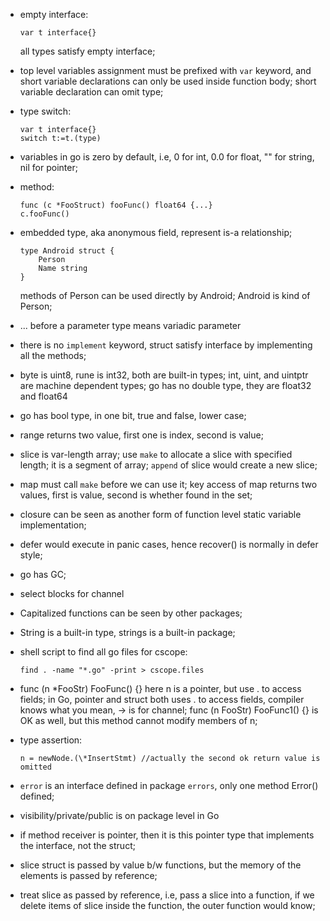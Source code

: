 * empty interface:
  ```
  var t interface{}
  ```
  all types satisfy empty interface;

* top level variables assignment must be prefixed with `var` keyword, and short variable
  declarations can only be used inside function body; short variable declaration can omit
  type;

* type switch:
  ```
  var t interface{}
  switch t:=t.(type)
  ```

* variables in go is zero by default, i.e, 0 for int, 0.0 for float, "" for string, nil for pointer;
* method:
  ```
  func (c *FooStruct) fooFunc() float64 {...}
  c.fooFunc()
  ```

* embedded type, aka anonymous field, represent is-a relationship;
  ```
  type Android struct {
      Person
      Name string
  }
  ```
  methods of Person can be used directly by Android; Android is kind of Person;

* ... before a parameter type means variadic parameter
* there is no `implement` keyword, struct satisfy interface by implementing all the methods;
* byte is uint8, rune is int32, both are built-in types; int, uint, and uintptr are machine dependent types;
  go has no double type, they are float32 and float64
* go has bool type, in one bit, true and false, lower case;
* range returns two value, first one is index, second is value;
* slice is var-length array; use `make` to allocate a slice with specified length; it is a segment of array;
  `append` of slice would create a new slice;
* map must call `make` before we can use it;
  key access of map returns two values, first is value, second is whether found in the set;

* closure can be seen as another form of function level static variable implementation;
* defer would execute in panic cases, hence recover() is normally in defer style;
* go has GC;
* select blocks for channel
* Capitalized functions can be seen by other packages;
* String is a built-in type, strings is a built-in package;
* shell script to find all go files for cscope:
  ```
  find . -name "*.go" -print > cscope.files
  ```

* func (n \*FooStr) FooFunc() {} here n is a pointer, but use . to access fields; in Go, pointer and struct both
  uses . to access fields, compiler knows what you mean, -> is for channel;
  func (n FooStr) FooFunc1() {} is OK as well, but this method cannot modify members of n;

* type assertion:

  ```
  n = newNode.(\*InsertStmt) //actually the second ok return value is omitted
  ```

* `error` is an interface defined in package `errors`, only one method Error() defined;

* visibility/private/public is on package level in Go
* if method receiver is pointer, then it is this pointer type that implements the interface, not the struct;
* slice struct is passed by value b/w functions, but the memory of the elements is passed by reference;

* treat slice as passed by reference, i.e, pass a slice into a function, if we delete items of slice inside
  the function, the outer function would know;
